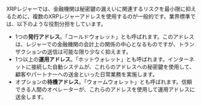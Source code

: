 XRPレジャーでは、金融機関は秘密鍵の漏えいに関連するリスクを最小限に抑えるために、複数のXRPレジャーアドレスを使用するのが一般的です。業界標準では、以下のような役割分担をしています。

* 1つの**発行アドレス**。「コールドウォレット」とも呼ばれます。このアドレスは、レジャーでの金融機関の会計上の関係の中心となるものですが、トランザクションの送信は可能な限り少なく抑えます。
* 1つ以上の**運用アドレス**。「ホットウォレット」とも呼ばれます。インターネットに接続した自動システムが、これらのアドレスへの秘密鍵を使用して、顧客やパートナーへの送金といった日常業務を実施します。
* オプションの**待機アドレス**。「ウォームウォレット」とも呼ばれます。信頼できる人間のオペレーターが、これらのアドレスを使用して運用アドレスに送金します。
